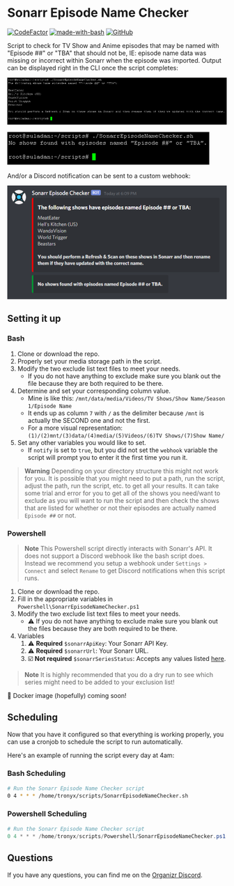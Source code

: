 # Sonarr Episode Name Checker

[![CodeFactor](https://www.codefactor.io/repository/github/tronyx/sonarr-episode-name-checker/badge)](https://www.codefactor.io/repository/github/tronyx/sonarr-episode-name-checker) [![made-with-bash](https://img.shields.io/badge/Made%20with-Bash-1f425f.svg)](https://www.gnu.org/software/bash/) [![GitHub](https://img.shields.io/github/license/mashape/apistatus.svg)](https://github.com/tronyx/sonarr-episode-name-checker/blob/master/LICENSE.md)

Script to check for TV Show and Anime episodes that may be named with "Episode ##" or "TBA" that should not be, IE: episode name data was missing or incorrect within Sonarr when the episode was imported. Output can be displayed right in the CLI once the script completes:

![Shell Output](/images/shell.png)

![Shell Output - None](/images/shell_none.png)

 And/or a Discord notification can be sent to a custom webhook:

![Discord Webhook](/images/discord.png)

## Setting it up

### Bash

1. Clone or download the repo.
2. Properly set your media storage path in the script.
3. Modify the two exclude list text files to meet your needs.
    * If you do not have anything to exclude make sure you blank out the file because they are both required to be there.
4. Determine and set your corresponding column value.
    * Mine is like this: `/mnt/data/media/Videos/TV Shows/Show Name/Season 1/Episode Name`
    * It ends up as column `7` with `/` as the delimiter because `/mnt` is actually the SECOND one and not the first.
    * For a more visual representation: `(1)/(2)mnt/(3)data/(4)media/(5)Videos/(6)TV Shows/(7)Show Name/`
5. Set any other variables you would like to set.
    * If `notify` is set to `true`, but you did not set the `webhook` variable the script will prompt you to enter it the first time you run it.

> **Warning**
> Depending on your directory structure this might not work for you. It is possible that you might need to put a path, run the script, adjust the path, run the script, etc. to get all your results.
> It can take some trial and error for you to get all of the shows you need/want to exclude as you will want to run the script and then check the shows that are listed for whether or not their episodes are actually named `Episode ##` or not.

### Powershell

> **Note**
> This Powershell script directly interacts with Sonarr's API. It does not support a Discord webhook like the bash script does. Instead we recommend you setup a webhook under `Settings > Connect` and select `Rename` to get Discord notifications when this script runs.

1. Clone or download the repo.
2. Fill in the appropriate variables in `Powershell\SonarrEpisodeNameChecker.ps1`
3. Modify the two exclude list text files to meet your needs.
    * :warning: If you do not have anything to exclude make sure you blank out the files because they are both required to be there.
4. Variables
   1. :warning: **Required** `$sonarrApiKey`: Your Sonarr API Key.
   2. :warning: **Required** `$sonarrUrl`: Your Sonarr URL.
   3. :ballot_box_with_check: **Not required** `$sonarrSeriesStatus`: Accepts any values listed [here](https://github.com/Sonarr/Sonarr/blob/0a2b109a3fe101e260b623d0768240ef8b7a47ae/frontend/src/Components/Filter/Builder/SeriesStatusFilterBuilderRowValue.js#L5-L7).

> **Note**
> It is highly recommended that you do a dry run to see which series might need to be added to your exclusion list!

:whale: Docker image (hopefully) coming soon!

## Scheduling

Now that you have it configured so that everything is working properly, you can use a cronjob to schedule the script to run automatically.

Here's an example of running the script every day at 4am:

### Bash Scheduling

```bash
# Run the Sonarr Episode Name Checker script
0 4 * * * /home/tronyx/scripts/SonarrEpisodeNameChecker.sh
```

### Powershell Scheduling

```powershell
# Run the Sonarr Episode Name Checker script
0 4 * * * /home/tronyx/scripts/Powershell/SonarrEpisodeNameChecker.ps1 -renameSeries $true
```

## Questions

If you have any questions, you can find me on the [Organizr Discord](https://organizr.app/discord).

